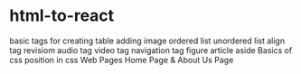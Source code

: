 # html-to-react
basic tags for creating table
adding image
ordered list
unordered list
align tag
revisiom
audio tag
video tag
navigation tag
figure
article
aside
Basics of css
position in css
Web Pages
Home Page & About Us Page
